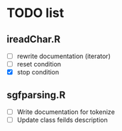 # TODO list #

## ireadChar.R ##

- [ ] rewrite documentation (iterator)
- [ ] reset condition
- [x] stop condition

## sgfparsing.R ##

- [ ] Write documentation for tokenize
- [ ] Update class feilds description
